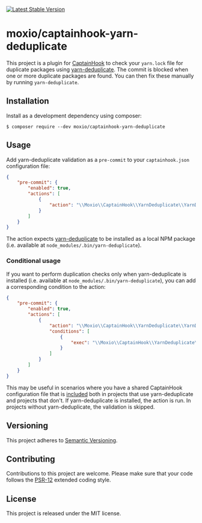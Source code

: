 [![Latest Stable Version](https://poser.pugx.org/moxio/captainhook-yarn-deduplicate/v/stable)](https://packagist.org/packages/moxio/captainhook-yarn-deduplicate)

moxio/captainhook-yarn-deduplicate
==================================
This project is a plugin for [CaptainHook](https://github.com/captainhookphp/captainhook) to check your `yarn.lock` file
for duplicate packages using [yarn-deduplicate](https://github.com/atlassian/yarn-deduplicate). The commit is blocked
when one or more duplicate packages are found. You can then fix these manually by running `yarn-deduplicate`.

Installation
------------
Install as a development dependency using composer:
```
$ composer require --dev moxio/captainhook-yarn-deduplicate
```

Usage
-----
Add yarn-deduplicate validation as a `pre-commit` to your `captainhook.json` configuration file:
```json
{
    "pre-commit": {
        "enabled": true,
        "actions": [
            {
                "action": "\\Moxio\\CaptainHook\\YarnDeduplicate\\YarnDuplicationCheckAction"
            }
        ]
    }
}
```

The action expects [yarn-deduplicate](https://github.com/atlassian/yarn-deduplicate) to be installed as a local NPM
package (i.e. available at `node_modules/.bin/yarn-deduplicate`).

### Conditional usage
If you want to perform duplication checks only when yarn-deduplicate is installed (i.e. available at
`node_modules/.bin/yarn-deduplicate`), you can add a corresponding condition to the action:
```json
{
    "pre-commit": {
        "enabled": true,
        "actions": [
            {
                "action": "\\Moxio\\CaptainHook\\YarnDeduplicate\\YarnDuplicationCheckAction",
                "conditions": [
                    {
                        "exec": "\\Moxio\\CaptainHook\\YarnDeduplicate\\Condition\\YarnDeduplicateInstalled"
                    }
                ]
            }
        ]
    }
}
```
This may be useful in scenarios where you have a shared CaptainHook configuration file that is
[included](https://captainhookphp.github.io/captainhook/configure.html#includes) both in projects that use
yarn-deduplicate and projects that don't. If yarn-deduplicate is installed, the action is run. In projects without
yarn-deduplicate, the validation is skipped.

Versioning
----------
This project adheres to [Semantic Versioning](http://semver.org/).

Contributing
------------
Contributions to this project are welcome. Please make sure that your code follows the
[PSR-12](https://www.php-fig.org/psr/psr-12/) extended coding style.

License
-------
This project is released under the MIT license.
